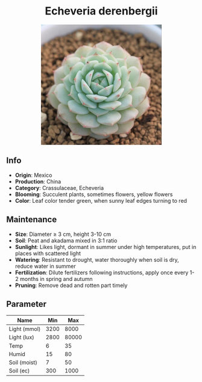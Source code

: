 <h1 align='center'>Echeveria derenbergii</h1>
<p align="center">
    <img 
        align='center'
        width='320'
        src="../images/echeveria derenbergii.png" 
        alt='Echeveria derenbergii' />
</p>

## Info

 - **Origin**: Mexico
 - **Production**: China
 - **Category**: Crassulaceae, Echeveria
 - **Blooming**: Succulent plants, sometimes flowers, yellow flowers
 - **Color**: Leaf color tender green, when sunny leaf edges turning to red

## Maintenance

 - **Size**: Diameter ≥ 3 cm, height 3-10 cm
 - **Soil**: Peat and akadama mixed in 3:1 ratio
 - **Sunlight**: Likes light, dormant in summer under high temperatures, put in places with scattered light
 - **Watering**: Resistant to drought, water thoroughly when soil is dry, reduce water in summer
 - **Fertilization**: Dilute fertilizers following instructions,  apply once every 1-2 months in spring and autumn
 - **Pruning**: Remove dead and rotten part timely

## Parameter

| Name         | Min  | Max   |
|--------------|------|-------|
| Light (mmol) | 3200 | 8000  |
| Light (lux)  | 2800 | 80000 |
| Temp         | 6    | 35    |
| Humid        | 15   | 80    |
| Soil (moist) | 7   | 50    |
| Soil (ec)    | 300  | 1000  |